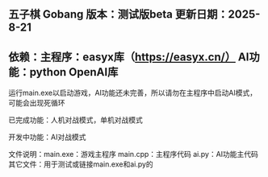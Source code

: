 五子棋 Gobang
版本：测试版beta
更新日期：2025-8-21
------------------------------------------------------
依赖：主程序：easyx库（https://easyx.cn/）
      AI功能：python OpenAI库
------------------------------------------------------
运行main.exe以启动游戏，AI功能还未完善，所以请勿在主程序中启动AI模式，可能会出现死循环

已完成功能：人机对战模式，单机对战模式

开发中功能：AI对战模式

文件说明：main.exe：游戏主程序
          main.cpp：主程序代码
          ai.py：AI功能主代码
          其它文件：用于测试或链接main.exe和ai.py的
